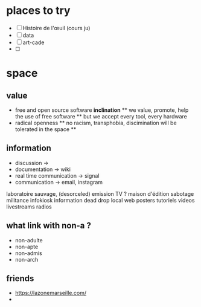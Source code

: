 # places to try
* [ ] Histoire de l'œuil (cours ju)
* [ ] data
* [ ] art-cade
* [ ] 


# space

## value
* free and open source software **inclination**
** we value, promote, help the use of free software
** but we accept every tool, every hardware
* radical openness
** no racism, transphobia, discimination will be tolerated in the space
** 

## information
* discussion → 
* documentation → wiki
* real time communication → signal
* communication → email, instagram

laboratoire sauvage, (desorceled)
emission TV ?
maison d'édition
sabotage
militance
infokiosk
information
dead drop
local web
posters
tutoriels
videos
livestreams
radios

## what link with non-a ?
* non-adulte
* non-apte
* non-admis
* non-arch

## friends
* https://lazonemarseille.com/
* 


